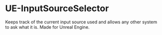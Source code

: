 # UE-InputSourceSelector
Keeps track of the current input source used and allows any other system to ask what it is. Made for Unreal Engine.
